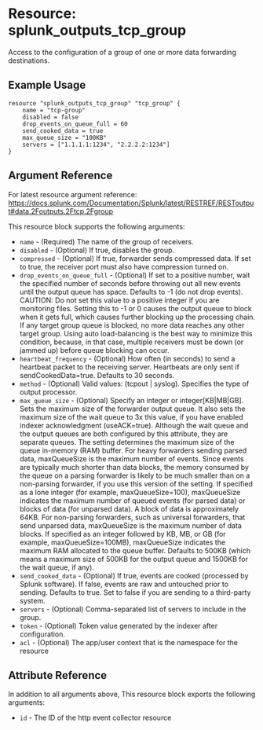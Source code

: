 # Resource: splunk_outputs_tcp_group
Access to the configuration of a group of one or more data forwarding destinations.

## Example Usage
```
resource "splunk_outputs_tcp_group" "tcp_group" {
    name = "tcp-group"
    disabled = false
    drop_events_on_queue_full = 60
    send_cooked_data = true
    max_queue_size = "100KB"
    servers = ["1.1.1.1:1234", "2.2.2.2:1234"]
}
```

## Argument Reference
For latest resource argument reference: https://docs.splunk.com/Documentation/Splunk/latest/RESTREF/RESToutput#data.2Foutputs.2Ftcp.2Fgroup

This resource block supports the following arguments:
* `name` - (Required) The name of the group of receivers.
* `disabled` - (Optional) If true, disables the group.
* `compressed` - (Optional) If true, forwarder sends compressed data. If set to true, the receiver port must also have compression turned on.
* `drop_events_on_queue_full` - (Optional) If set to a positive number, wait the specified number of seconds before throwing out all new events until the output queue has space. Defaults to -1 (do not drop events).
                                           <br>CAUTION: Do not set this value to a positive integer if you are monitoring files.
                                           Setting this to -1 or 0 causes the output queue to block when it gets full, which causes further blocking up the processing chain. If any target group queue is blocked, no more data reaches any other target group.
                                           Using auto load-balancing is the best way to minimize this condition, because, in that case, multiple receivers must be down (or jammed up) before queue blocking can occur.
* `heartbeat_frequency` - (Optional) How often (in seconds) to send a heartbeat packet to the receiving server.
                                     Heartbeats are only sent if sendCookedData=true. Defaults to 30 seconds.
* `method` - (Optional) Valid values: (tcpout | syslog). Specifies the type of output processor.
* `max_queue_size` - (Optional) Specify an integer or integer[KB|MB|GB].
                                <br>Sets the maximum size of the forwarder output queue. It also sets the maximum size of the wait queue to 3x this value, if you have enabled indexer acknowledgment (useACK=true).
                                Although the wait queue and the output queues are both configured by this attribute, they are separate queues. The setting determines the maximum size of the queue in-memory (RAM) buffer.
                                For heavy forwarders sending parsed data, maxQueueSize is the maximum number of events. Since events are typically much shorter than data blocks, the memory consumed by the queue on a parsing forwarder is likely to be much smaller than on a non-parsing forwarder, if you use this version of the setting.
                                If specified as a lone integer (for example, maxQueueSize=100), maxQueueSize indicates the maximum number of queued events (for parsed data) or blocks of data (for unparsed data). A block of data is approximately 64KB. For non-parsing forwarders, such as universal forwarders, that send unparsed data, maxQueueSize is the maximum number of data blocks.
                                If specified as an integer followed by KB, MB, or GB (for example, maxQueueSize=100MB), maxQueueSize indicates the maximum RAM allocated to the queue buffer. Defaults to 500KB (which means a maximum size of 500KB for the output queue and 1500KB for the wait queue, if any).
* `send_cooked_data` - (Optional) If true, events are cooked (processed by Splunk software). If false, events are raw and untouched prior to sending. Defaults to true.
                                  Set to false if you are sending to a third-party system.
* `servers` - (Optional) Comma-separated list of servers to include in the group.
* `token` - (Optional) Token value generated by the indexer after configuration.
* `acl` - (Optional) The app/user context that is the namespace for the resource

## Attribute Reference
In addition to all arguments above, This resource block exports the following arguments:

* `id` - The ID of the http event collector resource
